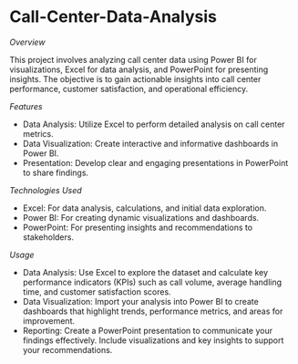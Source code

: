 # Call-Center-Data-Analysis

*Overview*

This project involves analyzing call center data using Power BI for visualizations, Excel for data analysis, and PowerPoint for presenting insights. The objective is to gain actionable insights into call center performance, customer satisfaction, and operational efficiency.

*Features*

- Data Analysis: Utilize Excel to perform detailed analysis on call center metrics.
- Data Visualization: Create interactive and informative dashboards in Power BI.
- Presentation: Develop clear and engaging presentations in PowerPoint to share findings.

*Technologies Used*

- Excel: For data analysis, calculations, and initial data exploration.
- Power BI: For creating dynamic visualizations and dashboards.
- PowerPoint: For presenting insights and recommendations to stakeholders.

*Usage*

- Data Analysis: Use Excel to explore the dataset and calculate key performance indicators (KPIs) such as call volume, average handling time, and customer satisfaction scores.
- Data Visualization: Import your analysis into Power BI to create dashboards that highlight trends, performance metrics, and areas for improvement.
- Reporting: Create a PowerPoint presentation to communicate your findings effectively. Include visualizations and key insights to support your recommendations.

